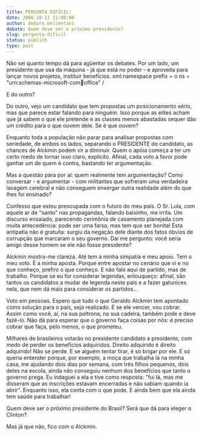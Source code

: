 ```yaml
---
title: PERGUNTA DIFÍCIL!
date: 2006-10-12 21:00:00
author: debora.bellentani
debate: Quem deve ser o próximo presidente?
slug: pergunta-dificil
status: publish 
type: post
---
```


Não sei quanto tempo dá para agüentar os debates. Por um lado, um presidente que usa da máquina - já que está no poder - e aproveita para lançar novos projetos, instituir benefícios. xml:namespace prefix = o ns = "urn:schemas-microsoft-com:office:office" /


E do outro?


Do outro, vejo um candidato que tem propostas um posicionamento sério, mas que parece estar falando para ninguém. Isso porque as elites acham que já sabem o que ele pretende e as classes menos abastadas sequer dão um crédito para o que ouvem dele. Se é que ouvem?


Enquanto toda a população não parar para analisar propostas com seriedade, de ambos os lados, separando o PRESIDENTE do candidato, as chances de Alckmin podem vir a diminuir. Quem o apóia começa a ter um certo medo de tornar isso claro, explícito. Afinal, cada voto a favor pode ganhar um de quem é contra, bastando ter argumentação.


Mas a questão pára por aí: quem realmente tem argumentação? Como conversar - e argumentar - com militantes que sofreram uma verdadeira lavagem cerebral e não conseguem enxergar outra realidade além do que lhes foi ensinado?


Confesso que estou preocupada com o futuro do meu país. O Sr. Lula, com aquele ar de "santo" nas propagandas, falando baixinho, me irrita. Um discurso ensaiado, parecendo cerimônia de casamento planejada com muita antecedência: pode ser uma farsa, mas tem que ser bonita! Esta antipatia não é gratuita: surgiu da negação dele diante dos fatos óbvios de corrupção que marcaram o seu governo. Daí me pergunto: você seria amigo desse homem se ele não fosse presidente?


Alckmin mostra-me clareza. Até tem a minha simpatia e meu apoio. Tem o meu voto. É a minha aposta. Porque entre apostar no cenário que vi e no que conheço, prefiro o que conheço. E não falo aqui de partido, mas de trabalho. Porque se eu for considerar legendas, enlouqueço: afinal, são tantos os candidatos a mudar de legenda neste país e a fazer gatunices nela, que nem dá mais para considerar os partidos...


Voto em pessoas. Espero que tudo o que Geraldo Alckmin tem apontado como solução para o país, seja realizado. E se ele vencer, vou cobrar. Assim como você, aí, na sua poltrona, na sua cadeira, também pode e deve fazê-lo. Não dá para esperar que o governo faça coisas por nós: é preciso cobrar que faça, pelo menos, o que prometeu.


Milhares de brasileiros votarão no presidente candidato a presidente, com medo de perder os benefícios adquiridos. Direito adquirido é direito adquirido! Não se perde. E se alguém tentar tirar, é só brigar por ele. E só queria entender porque, por exemplo, a moça que trabalha lá na minha casa, me ajudando dois dias por semana, com três filhos pequenos, dois deles na escola, ainda não conseguiu nenhum dos benefícios que tanto o governo prega. Eu indaguei a ela e tive como resposta: "fui lá, mas me disseram que as inscrições estavam encerradas e não sabiam quando ia abrir". Enquanto isso, ela conta com o que pode. E ainda bem que ela ainda tem saúde para trabalhar!


Quem deve ser o próximo presidente do Brasil? Será que dá para eleger o Clinton?


Mas já que não, fico com o Alckmin.


 


